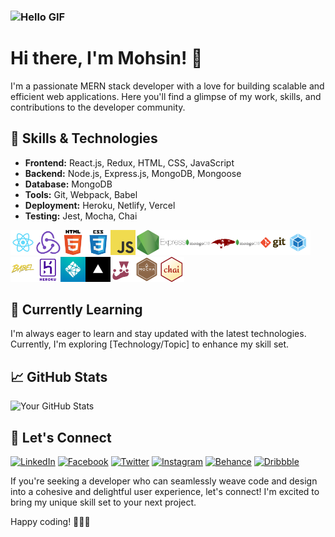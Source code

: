 ### ![Hello GIF](https://user-images.githubusercontent.com/67560900/107698101-10797e00-6cda-11eb-8357-b7808d66151a.gif)

<!--
**Mohsin0582/Mohsin0582** is a ✨ _special_ ✨ repository because its `README.md` (this file) appears on your GitHub profile.

Here are some ideas to get you started:

- 🔭 I’m currently working on ...
- 🌱 I’m currently learning ...
- 👯 I’m looking to collaborate on ...
- 🤔 I’m looking for help with ...
- 💬 Ask me about ...
- 📫 How to reach me: ...
- 😄 Pronouns: ...
- ⚡ Fun fact: ...
-->

# Hi there, I'm Mohsin! 👋

I'm a passionate MERN stack developer with a love for building scalable and efficient web applications. Here you'll find a glimpse of my work, skills, and contributions to the developer community.


## 🔧 Skills & Technologies

- **Frontend:** React.js, Redux, HTML, CSS, JavaScript
- **Backend:** Node.js, Express.js, MongoDB, Mongoose
- **Database:** MongoDB
- **Tools:** Git, Webpack, Babel
- **Deployment:** Heroku, Netlify, Vercel
- **Testing:** Jest, Mocha, Chai

<img src="https://github.com/github/explore/raw/main/topics/react/react.png" width="" height="40" /><img src="https://github.com/github/explore/raw/main/topics/redux/redux.png" width="" height="40" /><img src="https://github.com/github/explore/raw/main/topics/html/html.png" width="" height="40" /><img src="https://github.com/github/explore/raw/main/topics/css/css.png" width="" height="40" /><img src="https://github.com/github/explore/raw/main/topics/javascript/javascript.png" width="" height="40" /><img src="https://github.com/github/explore/raw/main/topics/nodejs/nodejs.png" width="" height="40" /><img src="https://github.com/github/explore/raw/main/topics/express/express.png" width="" height="40" /><img src="https://github.com/github/explore/raw/main/topics/mongodb/mongodb.png" width="" height="40" /><img src="https://github.com/github/explore/raw/main/topics/mongoose/mongoose.png" width="" height="40" /><img src="https://github.com/github/explore/raw/main/topics/mongodb/mongodb.png" width="" height="40" /><img src="https://github.com/github/explore/raw/main/topics/git/git.png" width="" height="40" /><img src="https://github.com/github/explore/raw/main/topics/webpack/webpack.png" width="" height="40" /><img src="https://github.com/github/explore/raw/main/topics/babel/babel.png" width="" height="40" /><img src="https://github.com/github/explore/raw/main/topics/heroku/heroku.png" width="" height="40" /><img src="https://github.com/github/explore/raw/main/topics/netlify/netlify.png" width="" height="40" /><img src="https://github.com/github/explore/raw/main/topics/vercel/vercel.png" width="" height="40" /><img src="https://github.com/github/explore/raw/main/topics/jest/jest.png" width="" height="40" /><img src="https://github.com/github/explore/raw/main/topics/mocha/mocha.png" width="" height="40" /><img src="https://github.com/github/explore/raw/main/topics/chai/chai.png" width="" height="40" />

<!--
## 🚀 Projects

### Project 1: [Project Name](Link to Repository)
- Brief description of the project.
- Technologies used.
- Any notable achievements or challenges.

### Project 2: [Project Name](Link to Repository)
- Brief description of the project.
- Technologies used.
- Any notable achievements or challenges.
-->

## 🌱 Currently Learning

I'm always eager to learn and stay updated with the latest technologies. Currently, I'm exploring [Technology/Topic] to enhance my skill set.


## 📈 GitHub Stats

![Your GitHub Stats](https://github-readme-stats.vercel.app/api?username=YourGitHubUsername&show_icons=true&count_private=true&hide=contribs,issues&theme=radical)


## 🤝 Let's Connect

[![LinkedIn](https://img.shields.io/badge/-LinkedIn-%230077b5?style=flat-square&logo=Linkedin&logoColor=white&style=round&logoHeight=80)](https://www.linkedin.com/in/m-mohsin-shahzad-aa874912a/) [![Facebook](https://img.shields.io/badge/-Facebook-%231877f2?style=flat-square&logo=Facebook&logoColor=white&style=round&logoHeight=80)](https://www.facebook.com/muhammadmohsin.shahzad.3) [![Twitter](https://img.shields.io/badge/-Twitter-black?style=flat-square&logo=Twitter&logoColor=white&style=round&logoHeight=80)](https://www.twitter.com/MMohsin88) [![Instagram](https://img.shields.io/badge/-Instagram-%23962fbf?style=flat-square&logo=Instagram&logoColor=white&style=round&logoHeight=80)](https://www.instagram.com/mohsin0582) [![Behance](https://img.shields.io/badge/-Behance-darkblue?style=flat-square&logo=Behance&logoColor=white&style=round&logoHeight=80)](https://www.behance.net/mmohsinshahzad) [![Dribbble](https://img.shields.io/badge/-Dribbble-%23ea4c89?style=flat-square&logo=Dribbble&logoColor=white&style=round&logoHeight=60)](https://www.dribbble.com/Mohsin0582)


If you're seeking a developer who can seamlessly weave code and design into a cohesive and delightful user experience, let's connect! I'm excited to bring my unique skill set to your next project.

Happy coding! 🎨👩‍💻
